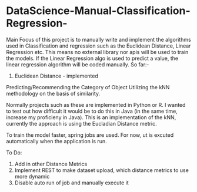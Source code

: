# DataScience-Manual-Classification-Regression-
Main Focus of this project is to manually write and implement the algorithms used in Classification and regression such as the Euclidean Distance, Linear Regression etc. This means no external library nor apis will be used to train the models. If the Linear Regression algo is used to predict a value, the linear regression algorithm will be coded manually.
So far:-
1) Euclidean Distance - implemented


Predicting/Recommending the Category of Object Utilizing the kNN methodology on the basis of similarity. 

Normally projects such as these are implemented in Python or R. I wanted to test out how difficult it would be to do this in Java 
(in the same time, increase my proficieny in Java). This is an implementation of the kNN, currently the approach is using the Eucladian Distance metric.

To train the model faster, spring jobs are used. For now, ut is excuted automatically when the application is run.

To Do:
1) Add in other Distance Metrics
2) Implement REST to make dataset upload, which distance metrics to use more dynamic
3) Disable auto run of job and manually execute it


